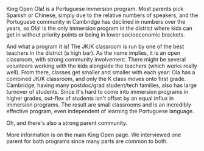 
King Open Ola! is a Portuguese immersion program. Most parents pick Spanish or Chinese, simply due to the relative numbers of speakers, and the Portuguese community in Cambridge has declined in numbers over the years, so Ola! is the only immersion program in the district where kids can get in without priority points or being in lower socioeconomic brackets. 

And what a program it is! The JK/K classroom is run by one of the best teachers in the district (a high bar). As the name implies, it is an open classroom, with strong community involvement. There might be several volunteers working with the kids alongside the teachers (which works really well). From there, classes get smaller and smaller with each year: Ola has a combined JK/K classroom, and only the K class moves onto first grade. Cambridge, having many postdoc/grad student/tech families, also has large turnover of students. Since it's hard to come into immersion programs in higher grades, out-flex of students isn't offset by an equal influx in immersion programs. The result are small classrooms and is an incredibly effective program, even independent of learning the Portuguese language.

Oh, and there's also a strong parent community.

More information is on the main King Open page. We interviewed one parent for both programs since many parts are common to both.
